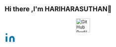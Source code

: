 
## Hi there ,I'm HARIHARASUTHAN👋 
<!--
**RedEye1003/RedEye1003** is a ✨ _special_ ✨ repository because its `README.md` (this file) appears on your GitHub profile.

Here are some ideas to get you started:

- 🔭 I’m currently working on ...
- 🌱 I’m currently learning ...
- 👯 I’m looking to collaborate on ...
- 🤔 I’m looking for help with ...
- 💬 Ask me about ...
- 📫 How to reach me: ...
- 😄 Pronouns: ...
- ⚡ Fun fact: ...
-->
<a class="socialicon github" href="https://cyber.comolho.com/user/profile/hariharasuthan918/" target="_blank" rel="author" style="display: flex; justify-content: center; align-items: center;">
                <img src="https://cyber.comolho.com/static/img/logo.png" alt="GitHub Profile" width="45" height="45">
              </a>
<a class="socialicon linkedin" href="https://www.linkedin.com/in/harihara-suthan/" target="_blank" rel="author">
                <svg class="linkedin-icon" xmlns="http://www.w3.org/2000/svg" width="35" viewBox="0 0 24 24" fill="#0e76a8" stroke-width="1" stroke-linecap="round" stroke-linejoin="round">
                  <path d="M16 8a6 6 0 0 1 6 6v7h-4v-7a2 2 0 0 0-2-2 2 2 0 0 0-2 2v7h-4v-7a6 6 0 0 1 6-6z"></path>
                  <rect x="2" y="9" width="4" height="12"></rect>
                  <circle cx="4" cy="4" r="2"></circle>
                </svg>
              </a>
